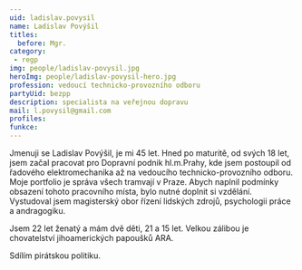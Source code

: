 ```yaml
---
uid: ladislav.povysil
name: Ladislav Povýšil
titles:
  before: Mgr.
category:
 - regp
img: people/ladislav-povysil.jpg
heroImg: people/ladislav-povysil-hero.jpg
profession: vedoucí technicko-provozního odboru
partyUid: bezpp
description: specialista na veřejnou dopravu
mail: l.povysil@gmail.com
profiles:
funkce:
---
```


Jmenuji se Ladislav Povýšil, je mi 45 let. Hned po maturitě, od svých 18 let, jsem začal pracovat pro Dopravní podnik hl.m.Prahy, kde jsem postoupil od řadového elektromechanika až na vedoucího technicko-provozního odboru. Moje portfolio je správa všech tramvají v Praze. Abych naplnil podmínky obsazení tohoto pracovního místa, bylo nutné doplnit si vzdělání. Vystudoval jsem magisterský obor řízení lidských zdrojů, psychologii práce a andragogiku.

Jsem 22 let ženatý a mám dvě děti, 21 a 15 let. Velkou zálibou je chovatelství jihoamerických papoušků ARA.

Sdílím pirátskou politiku.
